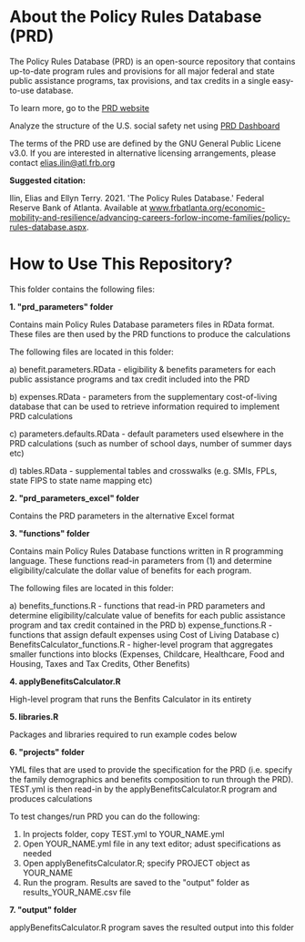 # About the Policy Rules Database (PRD)
The Policy Rules Database (PRD) is an open-source repository that contains up-to-date program rules and provisions for all major federal and state public assistance programs, tax provisions, and tax credits in a single easy-to-use database.

To learn more, go to the [PRD website](https://www.atlantafed.org/economic-mobility-and-resilience/advancing-careers-for-low-income-families/policy-rules-database.aspx)

Analyze the structure of the U.S. social safety net using [PRD Dashboard](https://emar-data-tools.shinyapps.io/prd_dashboard/)

The terms of the PRD use are defined by the GNU General Public Licene v3.0. If you are interested in alternative licensing arrangements, please contact elias.ilin@atl.frb.org

**Suggested citation:**

Ilin, Elias and Ellyn Terry. 2021. 'The Policy Rules Database.' Federal Reserve Bank of Atlanta.
Available at www.frbatlanta.org/economic-mobility-and-resilience/advancing-careers-forlow-income-families/policy-rules-database.aspx. 

# How to Use This Repository?

This folder contains the following files:

**1. "prd_parameters" folder**

Contains main Policy Rules Database parameters files in RData format. These files are then used by the PRD functions to produce the calculations

The following files are located in this folder:

a) benefit.parameters.RData - eligibility & benefits parameters for each public assistance programs and tax credit included into the PRD

b) expenses.RData - parameters from the supplementary cost-of-living database that can be used to retrieve information required to implement PRD calculations

c) parameters.defaults.RData - default parameters used elsewhere in the PRD calculations (such as number of school days, number of summer days etc)

d) tables.RData - supplemental tables and crosswalks (e.g. SMIs, FPLs, state FIPS to state name mapping etc)


**2. "prd_parameters_excel" folder**

Contains the PRD parameters in the alternative Excel format


**3. "functions" folder**

Contains main Policy Rules Database functions written in R programming language. These functions read-in parameters from (1) and determine eligibility/calculate the dollar value of benefits for each program. 

The following files are located in this folder:

a) benefits_functions.R - functions that read-in PRD parameters and determine eligibility/calculate value of benefits for each public assistance program and tax credit contained in the PRD
b) expense_functions.R - functions that assign default expenses using Cost of Living Database
c) BenefitsCalculator_functions.R - higher-level program that aggregates smaller functions into blocks (Expenses, Childcare, Healthcare, Food and Housing, Taxes and Tax Credits, Other Benefits) 


**4. applyBenefitsCalculator.R**

High-level program that runs the Benfits Calculator in its entirety


**5. libraries.R**

Packages and libraries required to run example codes below


**6. "projects" folder**

YML files that are used to provide the specification for the PRD (i.e. specify the family demographics and benefits composition to run through the PRD). TEST.yml is then read-in by the applyBenefitsCalculator.R program and produces calculations

To test changes/run PRD you can do the following:

1. In projects folder, copy TEST.yml to YOUR_NAME.yml
2. Open YOUR_NAME.yml file in any text editor; adust specifications as needed
2. Open applyBenefitsCalculator.R; specify PROJECT object as YOUR_NAME
4. Run the program. Results are saved to the "output" folder as results_YOUR_NAME.csv file


**7. "output" folder**

applyBenefitsCalculator.R program saves the resulted output into this folder

